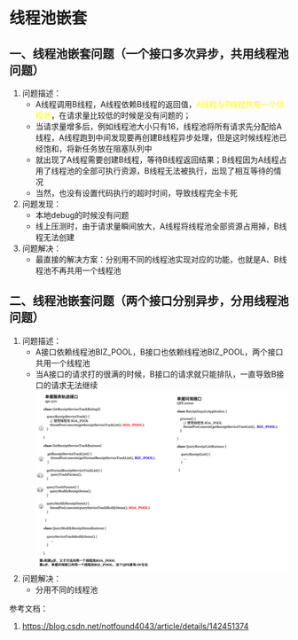 # 线程池嵌套

## 一、线程池嵌套问题（一个接口多次异步，共用线程池问题）
1. 问题描述：
   - A线程调用B线程，A线程依赖B线程的返回值，<font color='yellow'>A线程与B线程共用一个线程池</font>，在请求量比较低的时候是没有问题的；
   - 当请求量增多后，例如线程池大小只有16，线程池将所有请求先分配给A线程，A线程跑到中间发现要再创建B线程异步处理，但是这时候线程池已经饱和，将新任务放在阻塞队列中
   - 就出现了A线程需要创建B线程，等待B线程返回结果；B线程因为A线程占用了线程池的全部可执行资源，B线程无法被执行，出现了相互等待的情况
   - 当然，也没有设置代码执行的超时时间，导致线程完全卡死
2. 问题发现：
   - 本地debug的时候没有问题
   - 线上压测时，由于请求量瞬间放大，A线程将线程池全部资源占用掉，B线程无法创建
3. 问题解决：
   - 最直接的解决方案：分别用不同的线程池实现对应的功能，也就是A、B线程池不再共用一个线程池

## 二、线程池嵌套问题（两个接口分别异步，分用线程池问题）
1. 问题描述：
   - A接口依赖线程池BIZ_POOL，B接口也依赖线程池BIZ_POOL，两个接口共用一个线程池
   - 当A接口的请求打的很满的时候，B接口的请求就只能排队，一直导致B接口的请求无法继续
   ![线程池嵌套](./fig/ThreadError.png)
2. 问题解决：
   - 分用不同的线程池










参考文档：
1. https://blog.csdn.net/notfound4043/article/details/142451374